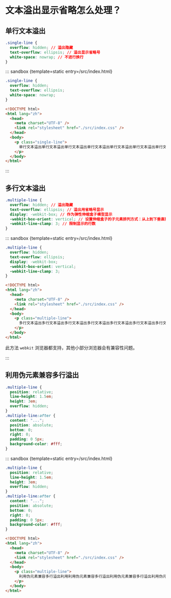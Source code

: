 # 文本溢出显示省略怎么处理？

## 单行文本溢出

```css
.single-line {
  overflow: hidden; // 溢出隐藏
  text-overflow: ellipsis; // 溢出显示省略号
  white-space: nowrap; // 不进行换行
}
```

::: sandbox {template=static entry=/src/index.html}

```css /src/index.css
.single-line {
  overflow: hidden;
  text-overflow: ellipsis;
  white-space: nowrap;
}
```

```html index.html  [active]
<!DOCTYPE html>
<html lang="zh">
  <head>
    <meta charset="UTF-8" />
    <link rel="stylesheet" href="./src/index.css" />
  </head>
  <body>
    <p class="single-line">
      单行文本溢出单行文本溢出单行文本溢出单行文本溢出单行文本溢出单行文本溢出单行文本溢出单行文本溢出单行文本溢出单行文本溢出单行文本溢出单行文本溢出单行文本溢出
    </p>
  </body>
</html>
```

:::

## 多行文本溢出

```css
.multiple-line {
  overflow: hidden; // 溢出隐藏
  text-overflow: ellipsis; // 溢出用省略号显示
  display: -webkit-box; // 作为弹性伸缩盒子模型显示
  -webkit-box-orient: vertical; // 设置伸缩盒子的子元素排列方式：从上到下垂直排列
  -webkit-line-clamp: 3; // 限制显示的行数
}
```

::: sandbox {template=static entry=/src/index.html}

```css /src/index.css
.multiple-line {
  overflow: hidden;
  text-overflow: ellipsis;
  display: -webkit-box;
  -webkit-box-orient: vertical;
  -webkit-line-clamp: 3;
}
```

```html index.html  [active]
<!DOCTYPE html>
<html lang="zh">
  <head>
    <meta charset="UTF-8" />
    <link rel="stylesheet" href="./src/index.css" />
  </head>
  <body>
    <p class="multiple-line">
      多行文本溢出多行文本溢出多行文本溢出多行文本溢出多行文本溢出多行文本溢出多行文本溢出多行文本溢出多行文本溢出多行文本溢出多行文本溢出多行文本溢出多行文本溢出多行文本溢出多行文本溢出多行文本溢出多行文本溢出多行文本溢出多行文本溢出多行文本溢出多行文本溢出
    </p>
  </body>
</html>
```

此方法 `webkit` 浏览器都支持，其他小部分浏览器会有兼容性问题。

:::

## 利用伪元素兼容多行溢出

```css
.multiple-line {
  position: relative;
  line-height: 1.5em;
  height: 3em;
  overflow: hidden;
}
.multiple-line:after {
  content: "...";
  position: absolute;
  bottom: 0;
  right: 0;
  padding: 0 5px;
  background-color: #fff;
}
```

::: sandbox {template=static entry=/src/index.html}

```css /src/index.css
.multiple-line {
  position: relative;
  line-height: 1.5em;
  height: 3em;
  overflow: hidden;
}
.multiple-line:after {
  content: "...";
  position: absolute;
  bottom: 0;
  right: 0;
  padding: 0 5px;
  background-color: #fff;
}
```

```html index.html  [active]
<!DOCTYPE html>
<html lang="zh">
  <head>
    <meta charset="UTF-8" />
    <link rel="stylesheet" href="./src/index.css" />
  </head>
  <body>
    <p class="multiple-line">
      利用伪元素兼容多行溢出利用利用伪元素兼容多行溢出利用伪元素兼容多行溢出利用伪元素兼容多行溢出利用伪元素兼容多行溢出利用伪元素兼容多行溢出利用伪元素兼容多行溢出利用伪元素兼容多行溢出利用伪元素兼容多行溢出利用伪元素兼容多行溢出利用伪元素兼容多行溢出利用伪元素兼容多行溢出利用伪元素兼容多行溢出利用伪元素兼容多行溢出利用伪元素兼容多行溢出伪元素兼容多行溢出利用伪元素兼容多行溢出利用伪元素兼容多行溢出利用伪元素兼容多行溢出利用伪元素兼容多行溢出利用伪元素兼容多行溢出
    </p>
  </body>
</html>
```
